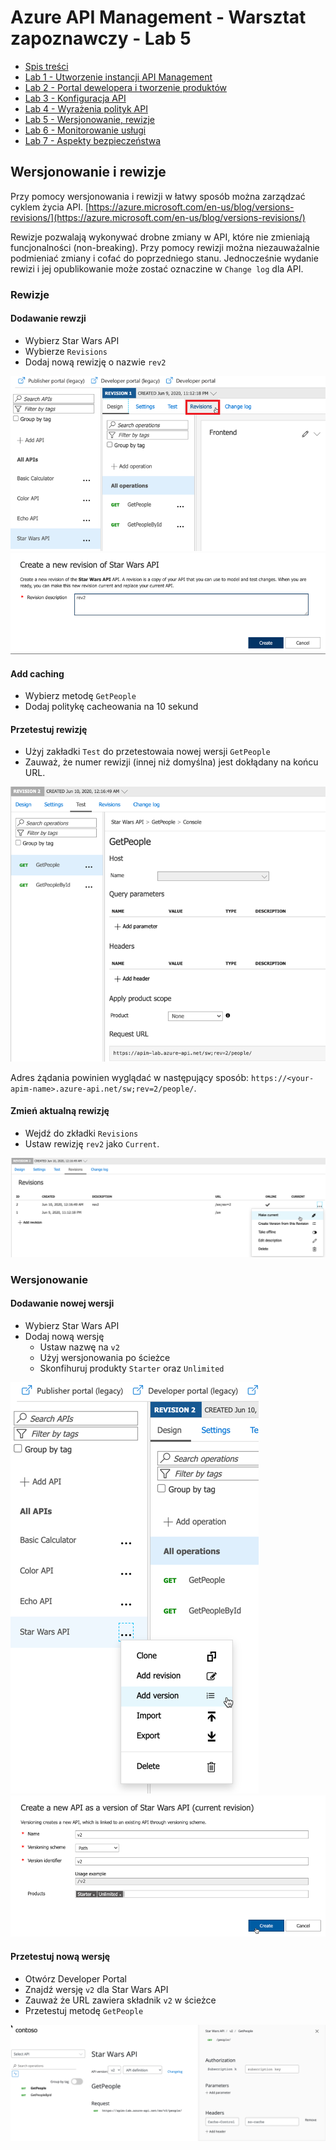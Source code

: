 # Azure API Management - Warsztat zapoznawczy - Lab 5

- [Spis treści](README.md)
- [Lab 1 - Utworzenie instancji API Management](apimanagement-1.md)
- [Lab 2 - Portal dewelopera i tworzenie produktów](apimanagement-2.md)
- [Lab 3 - Konfiguracja API](apimanagement-3.md)
- [Lab 4 - Wyrażenia polityk API](apimanagement-4.md)
- [Lab 5 - Wersjonowanie, rewizje](apimanagement-5.md)
- [Lab 6 - Monitorowanie usługi](apimanagement-6.md)
- [Lab 7 - Aspekty bezpieczeństwa](apimanagement-7.md)

## Wersjonowanie i rewizje

Przy pomocy wersjonowania i rewizji w łatwy sposób można zarządzać cyklem życia API. [https://azure.microsoft.com/en-us/blog/versions-revisions/](https://azure.microsoft.com/en-us/blog/versions-revisions/)

Rewizje pozwalają wykonywać drobne zmiany w API, które nie zmieniają funcjonalności (non-breaking). Przy pomocy rewizji można niezauważalnie podmieniać zmiany i cofać do poprzedniego stanu. Jednocześnie wydanie rewizi i jej opublikowanie może zostać oznaczine w `Change log` dla API.

### Rewizje

#### Dodawanie rewzji

- Wybierz Star Wars API
- Wybierze `Revisions`
- Dodaj nową rewizję o nazwie `rev2`

![Revisions](Images/APIMRevisionsMenu.png)
![Revisions](Images/APIMRevisionsCreate.png)

#### Add caching

- Wybierz metodę `GetPeople`
- Dodaj politykę cacheowania na 10 sekund

#### Przetestuj rewizję

- Użyj zakładki `Test` do przetestowaia nowej wersji `GetPeople`
- Zauważ, że numer rewizji (innej niż domyślna) jest dokłądany na końcu URL.

![Revisions](Images/APIMRevisionsTest.png)

Adres żądania powinien wyglądać w następujący sposób: `https://<your-apim-name>.azure-api.net/sw;rev=2/people/`.

#### Zmień aktualną rewizję

- Wejdź do zkładki `Revisions`
- Ustaw rewizję `rev2` jako `Current`.

![Revisions](Images/APIMRevisionsMakeCurrent.png)

### Wersjonowanie

#### Dodawanie nowej wersji

- Wybierz Star Wars API
- Dodaj nową wersję
  - Ustaw nazwę na `v2`
  - Użyj wersjonowania po ścieżce
  - Skonfihuruj produkty `Starter` oraz `Unlimited`

![Revisions](Images/APIMVersionsAdd.png)
![Revisions](Images/APIMVersionsCreate.png)

#### Przetestuj nową wersję

- Otwórz Developer Portal
- Znajdź wersję `v2` dla Star Wars API
- Zauważ że URL zawiera składnik `v2` w ścieżce
- Przetestuj metodę `GetPeople`

![Revisions](Images/APIMVersionsDevPortal.png)
